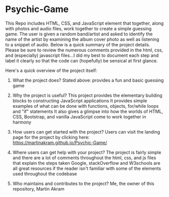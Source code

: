 # Psychic-Game

This Repo includes HTML, CSS, and JavaScript element that together, along with photos and audio files, work together to create a simple guessing game. The user is given a random band/artist and asked to identify the name of the artist by examining the album cover photo as well as listening to a snippet of audio. Below is a quick summary of the project details. Please be sure to review the numerous comments provided in the html, css, and (especially) javascript files...I did my best to document each step and label it clearly so that the code can (hopefully) be sensical at first glance.

Here's a quick overview of the project itself:

1. What the project does?
   Stated above: provides a fun and basic guessing game

2. Why the project is useful?
   This project provides the elementary building blocks to constructing JavaScript applications
   It provides simple examples of what can be done with functions, objects, for/while loops and "if" statements
   It also gives a glimpse into how the worlds of HTML, CSS, Bootstrap, and vanilla JavaScript come to work together in harmony

3. How users can get started with the project?
   Users can visit the landing page for the project by clicking here: https://martinakram.github.io/Psychic-Game/

4. Where users can get help with your project?
   The project is fairly simple and there are a lot of comments throughout the html, css, and js files that explain the steps taken
   Google, stackOverflow and W3schools are all great resources if the reader isn't familiar with some of the elements used throughout the codebase

5. Who maintains and contributes to the project?
   Me, the owner of this repository, Martin Akram
